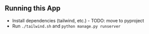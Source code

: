 ## Running this App

- Install dependencies (tailwind, etc.) - TODO: move to pyproject
- Run `./tailwind.sh` and `python manage.py runserver`
